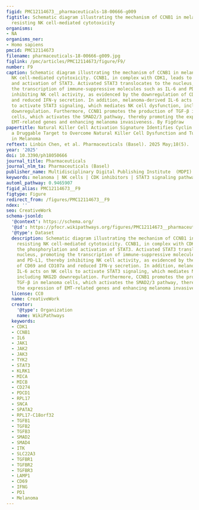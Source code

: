 ```yaml
---
figid: PMC12114673__pharmaceuticals-18-00666-g009
figtitle: Schematic diagram illustrating the mechanism of CCNB1 in melanoma cells
  resisting NK cell-mediated cytotoxicity
organisms:
- NA
organisms_ner:
- Homo sapiens
pmcid: PMC12114673
filename: pharmaceuticals-18-00666-g009.jpg
figlink: /pmc/articles/PMC12114673/figure/F9/
number: F9
caption: Schematic diagram illustrating the mechanism of CCNB1 in melanoma cells resisting
  NK cell-mediated cytotoxicity. CCNB1, in complex with CDK1, leads to the phosphorylation
  and activation of STAT3. Activated STAT3 translocates to the nucleus, promoting
  the transcription of immune-suppressive molecules such as IL-6 and PD-L1, thereby
  inhibiting NK cell activity, as evidenced by the downregulation of CD69 and CD107a
  and reduced IFN-γ secretion. In addition, melanoma-derived IL-6 acts on NK cells
  to activate STAT3 signaling, which mediates NK cell dysfunction, including NKG2D
  downregulation. Furthermore, CCNB1 promotes the production of TGF-β in melanoma
  cells, which activates the SMAD2/3 pathway, thereby promoting the expression of
  EMT-related genes and enhancing melanoma invasiveness. By Figdraw
papertitle: Natural Killer Cell Activation Signature Identifies Cyclin B1/CDK1 as
  a Druggable Target to Overcome Natural Killer Cell Dysfunction and Tumor Invasiveness
  in Melanoma
reftext: Linbin Chen, et al. Pharmaceuticals (Basel). 2025 May;18(5).
year: '2025'
doi: 10.3390/ph18050666
journal_title: Pharmaceuticals
journal_nlm_ta: Pharmaceuticals (Basel)
publisher_name: Multidisciplinary Digital Publishing Institute  (MDPI)
keywords: melanoma | NK cells | CDK inhibitors | STAT3 signaling pathway | PD-L1
automl_pathway: 0.9465907
figid_alias: PMC12114673__F9
figtype: Figure
redirect_from: /figures/PMC12114673__F9
ndex: ''
seo: CreativeWork
schema-jsonld:
  '@context': https://schema.org/
  '@id': https://pfocr.wikipathways.org/figures/PMC12114673__pharmaceuticals-18-00666-g009.html
  '@type': Dataset
  description: Schematic diagram illustrating the mechanism of CCNB1 in melanoma cells
    resisting NK cell-mediated cytotoxicity. CCNB1, in complex with CDK1, leads to
    the phosphorylation and activation of STAT3. Activated STAT3 translocates to the
    nucleus, promoting the transcription of immune-suppressive molecules such as IL-6
    and PD-L1, thereby inhibiting NK cell activity, as evidenced by the downregulation
    of CD69 and CD107a and reduced IFN-γ secretion. In addition, melanoma-derived
    IL-6 acts on NK cells to activate STAT3 signaling, which mediates NK cell dysfunction,
    including NKG2D downregulation. Furthermore, CCNB1 promotes the production of
    TGF-β in melanoma cells, which activates the SMAD2/3 pathway, thereby promoting
    the expression of EMT-related genes and enhancing melanoma invasiveness. By Figdraw
  license: CC0
  name: CreativeWork
  creator:
    '@type': Organization
    name: WikiPathways
  keywords:
  - CDK1
  - CCNB1
  - IL6
  - JAK1
  - JAK2
  - JAK3
  - TYK2
  - STAT3
  - KLRK1
  - MICA
  - MICB
  - CD274
  - PDCD1
  - RPL17
  - SNCA
  - SPATA2
  - RPL17-C18orf32
  - TGFB1
  - TGFB2
  - TGFB3
  - SMAD2
  - SMAD4
  - ITK
  - SLC22A3
  - TGFBR1
  - TGFBR2
  - TGFBR3
  - LAMP1
  - CD69
  - IFNG
  - PD1
  - Melanoma
---
```

